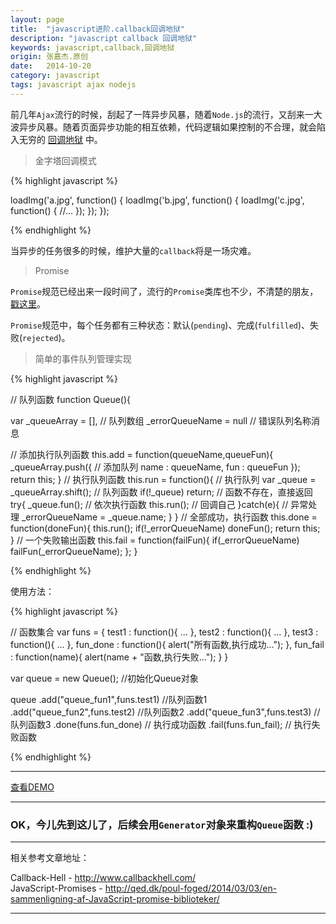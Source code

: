 ```yaml
---
layout: page
title:  "javascript进阶.callback回调地狱"
description: "javascript callback 回调地狱"
keywords: javascript,callback,回调地狱
origin: 张嘉杰.原创
date:   2014-10-20
category: javascript
tags: javascript ajax nodejs
---
```

前几年`Ajax`流行的时候，刮起了一阵异步风暴，随着`Node.js`的流行，又刮来一大波异步风暴。随着页面异步功能的相互依赖，代码逻辑如果控制的不合理，就会陷入无穷的 [回调地狱] 中。
<!--more-->

> 金字塔回调模式

{% highlight javascript %}

loadImg('a.jpg', function() {
    loadImg('b.jpg', function() {
        loadImg('c.jpg', function() {
            //...
        });
    });
});

{% endhighlight %}

当异步的任务很多的时候，维护大量的`callback`将是一场灾难。

> Promise

`Promise`规范已经出来一段时间了，流行的`Promise`类库也不少，不清楚的朋友，[戳这里](http://qed.dk/poul-foged/2014/03/03/en-sammenligning-af-JavaScript-promise-biblioteker/)。  

`Promise`规范中，每个任务都有三种状态：默认(`pending`)、完成(`fulfilled`)、失败(`rejected`)。  

> 简单的事件队列管理实现

{% highlight javascript %}

// 队列函数
function Queue(){
  
  var _queueArray = [], // 队列数组
      _errorQueueName = null // 错误队列名称消息
  
  // 添加执行队列函数
  this.add = function(queueName,queueFun){
    _queueArray.push({ // 添加队列
      name : queueName,
      fun  : queueFun
    });
    return this;
  }
  // 执行队列函数
  this.run = function(){ // 执行队列
    var _queue = _queueArray.shift(); // 队列函数
    if(!_queue) return; // 函数不存在，直接返回
    try{
      _queue.fun(); // 依次执行函数
      this.run(); // 回调自己
    }catch(e){ // 异常处理
      _errorQueueName = _queue.name; 
    }
  }
  // 全部成功，执行函数
  this.done = function(doneFun){
    this.run();
    if(!_errorQueueName) doneFun();
    return this; 
  }
  // 一个失败输出函数
  this.fail = function(failFun){
    if(_errorQueueName) failFun(_errorQueueName);
  };
}

{% endhighlight %}

使用方法：

{% highlight javascript %}

// 函数集合
var funs = {
  test1 : function(){ ... },
  test2 : function(){ ... },
  test3 : function(){ ... },
  fun_done : function(){ alert("所有函数,执行成功..."); },
  fun_fail : function(name){ alert(name + "函数,执行失败..."); }
}

var queue = new Queue(); //初始化Queue对象

queue
.add("queue_fun1",funs.test1) //队列函数1
.add("queue_fun2",funs.test2) //队列函数2
.add("queue_fun3",funs.test3) //队列函数3
.done(funs.fun_done) // 执行成功函数
.fail(funs.fun_fail); // 执行失败函数

{% endhighlight %}

-----------------------

<a class="btn btn-primary btn-sm" href="/resources/demo{{ page.url}}.html" target="_blank">查看DEMO</a> 

-----------------------

### OK，今儿先到这儿了，后续会用`Generator`对象来重构`Queue`函数 :)

-----------------------

相关参考文章地址：

Callback-Hell - <http://www.callbackhell.com/>  
JavaScript-Promises - <http://qed.dk/poul-foged/2014/03/03/en-sammenligning-af-JavaScript-promise-biblioteker/>

-----------------------

[回调地狱]:  http://www.callbackhell.com/

